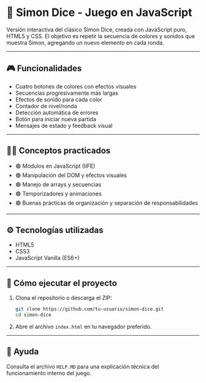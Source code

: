 # 🎵 Simon Dice - Juego en JavaScript

Versión interactiva del clásico Simon Dice, creada con JavaScript puro, HTML5 y CSS. El objetivo es repetir la secuencia de colores y sonidos que muestra Simon, agregando un nuevo elemento en cada ronda.

---

## 🎮 Funcionalidades

- Cuatro botones de colores con efectos visuales
- Secuencias progresivamente más largas
- Efectos de sonido para cada color
- Contador de nivel/ronda
- Detección automática de errores
- Botón para iniciar nueva partida
- Mensajes de estado y feedback visual

---

## 🧑‍💻 Conceptos practicados

- 🟢 Módulos en JavaScript (IIFE)
- 🟢 Manipulación del DOM y efectos visuales
- 🟢 Manejo de arrays y secuencias
- 🟢 Temporizadores y animaciones
- 🟢 Buenas prácticas de organización y separación de responsabilidades

---

## ⚙️ Tecnologías utilizadas

- HTML5
- CSS3
- JavaScript Vanilla (ES6+)

---

## 🚀 Cómo ejecutar el proyecto

1. Clona el repositorio o descarga el ZIP:
   ```bash
   git clone https://github.com/tu-usuario/simon-dice.git
   cd simon-dice
   ```
2. Abre el archivo `index.html` en tu navegador preferido.

---

## 📄 Ayuda

Consulta el archivo `HELP.MD` para una explicación técnica del funcionamiento interno del juego. 